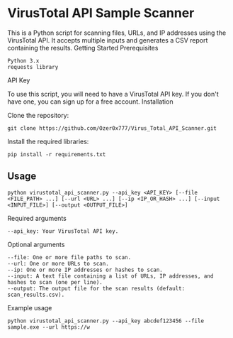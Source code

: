 # VirusTotal API Sample Scanner

This is a Python script for scanning files, URLs, and IP addresses using the VirusTotal API. It accepts multiple inputs and generates a CSV report containing the results.
Getting Started
Prerequisites

    Python 3.x
    requests library

API Key

To use this script, you will need to have a VirusTotal API key. If you don't have one, you can sign up for a free account.
Installation

  Clone the repository:

    git clone https://github.com/Ozer0x777/Virus_Total_API_Scanner.git

  Install the required libraries:

    pip install -r requirements.txt
    
    
    

## Usage

    python virustotal_api_scanner.py --api_key <API_KEY> [--file <FILE_PATH> ...] [--url <URL> ...] [--ip <IP_OR_HASH> ...] [--input <INPUT_FILE>] [--output <OUTPUT_FILE>]

Required arguments

    --api_key: Your VirusTotal API key.

Optional arguments

    --file: One or more file paths to scan.
    --url: One or more URLs to scan.
    --ip: One or more IP addresses or hashes to scan.
    --input: A text file containing a list of URLs, IP addresses, and hashes to scan (one per line).
    --output: The output file for the scan results (default: scan_results.csv).

Example usage

    python virustotal_api_scanner.py --api_key abcdef123456 --file sample.exe --url https://w
